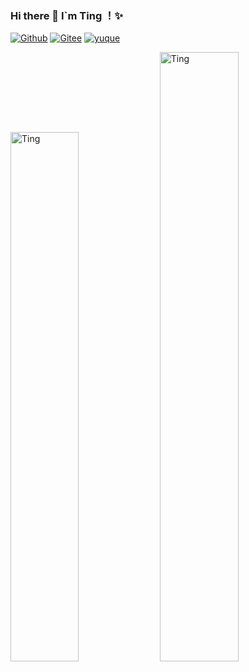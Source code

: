 ### Hi there 👋 I`m Ting ！✨
 
[![Github](https://img.shields.io/badge/-Github-000?style=flat&logo=Github&logoColor=white)](https://github.com/Ting-Code)
[![Gitee](https://img.shields.io/badge/-Gitee-c14438?style=flat&logo=Gitee&logoColor=white)](https://gitee.com/ting-code)
[![yuque](https://img.shields.io/badge/-语雀-green?style=flat&logo=yuque&logoColor=white)](https://www.yuque.com/u2368282/ting)

<p align="left">
 <img width="46.6%" src="https://github-readme-stats.vercel.app/api/top-langs/?username=Ting-Code&hide_title=true&layout=compact&theme=gotham" alt="Ting" />
 <img width="50%"  src="https://github-readme-stats.vercel.app/api?username=Ting-Code&show_icons=true&theme=gotham" alt="Ting" />
</p>

